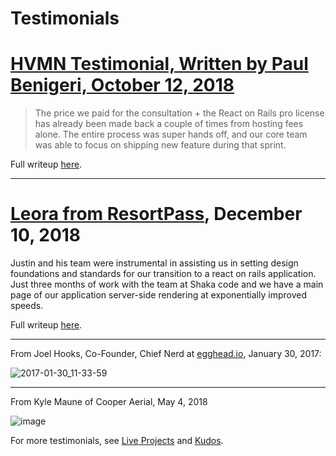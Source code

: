 # Testimonials
# [HVMN Testimonial, Written by Paul Benigeri, October 12, 2018](https://www.shakacode.com/react-on-rails/docs/testimonials/hvmn/)

> The price we paid for the consultation + the React on Rails pro license has already been made back a couple of times from hosting fees alone. The entire process was super hands off, and our core team was able to focus on shipping new feature during that sprint.

Full writeup [here](https://www.shakacode.com/react-on-rails/docs/testimonials/hvmn/).

---

# [Leora from ResortPass](https://www.shakacode.com/react-on-rails/docs/testimonials/resortpass/), December 10, 2018

Justin and his team were instrumental in assisting us in setting design foundations and standards for our transition to a react on rails application. Just three months of work with the team at Shaka code and we have a main page of our application server-side rendering at exponentially improved speeds.

Full writeup [here](https://www.shakacode.com/react-on-rails/docs/testimonials/resortpass/).

---

From Joel Hooks, Co-Founder, Chief Nerd at [egghead.io](https://egghead.io/), January 30, 2017:

![2017-01-30_11-33-59](https://cloud.githubusercontent.com/assets/1118459/22443635/b3549fb4-e6e3-11e6-8ea2-6f589dc93ed3.png)

---

From Kyle Maune of Cooper Aerial, May 4, 2018

![image](https://user-images.githubusercontent.com/1118459/40891236-9b0b406e-671d-11e8-80ee-c026dbd1d5a2.png)

For more testimonials, see [Live Projects](https://github.com/shakacode/react_on_rails/tree/master/PROJECTS.md) and [Kudos](https://github.com/shakacode/react_on_rails/tree/master/KUDOS.md).
